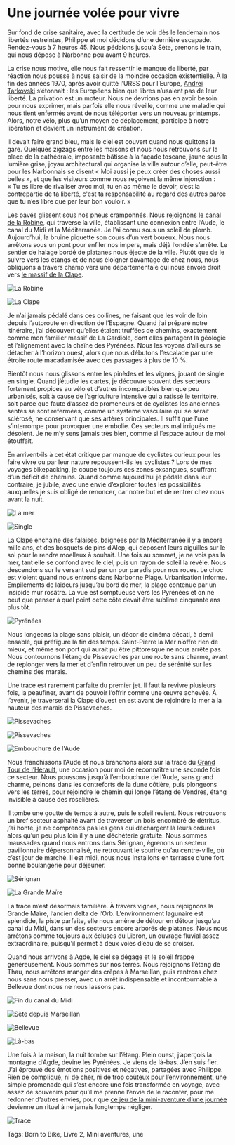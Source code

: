 # Une journée volée pour vivre

Sur fond de crise sanitaire, avec la certitude de voir dès le lendemain nos libertés restreintes, Philippe et moi décidons d’une dernière escapade. Rendez-vous à 7 heures 45. Nous pédalons jusqu’à Sète, prenons le train, qui nous dépose à Narbonne peu avant 9 heures.<span id="more-55959"></span>

La crise nous motive, elle nous fait ressentir le manque de liberté, par réaction nous pousse à nous saisir de la moindre occasion existentielle. À la fin des années 1970, après avoir quitté l’URSS pour l’Europe, [Andreï Tarkovski](https://fr.wikipedia.org/wiki/Andre%C3%AF_Tarkovski) s’étonnait : les Européens bien que libres n’usaient pas de leur liberté. La privation est un moteur. Nous ne devrions pas en avoir besoin pour nous exprimer, mais parfois elle nous réveille, comme une maladie qui nous tient enfermés avant de nous téléporter vers un nouveau printemps. Alors, notre vélo, plus qu’un moyen de déplacement, participe à notre libération et devient un instrument de création.

Il devait faire grand bleu, mais le ciel est couvert quand nous quittons la gare. Quelques zigzags entre les maisons et nous nous retrouvons sur la place de la cathédrale, imposante bâtisse à la façade toscane, jaune sous la lumière grise, joyau architectural qui organise la ville autour d’elle, peut-être pour les Narbonnais se disent « Moi aussi je peux créer des choses aussi belles », et que les visiteurs comme nous reçoivent la même injonction : « Tu es libre de rivaliser avec moi, tu en as même le devoir, c’est la contrepartie de ta liberté, c'est ta responsabilité au regard des autres parce que tu n’es libre que par leur bon vouloir. »

Les pavés glissent sous nos pneus cramponnés. Nous rejoignons [le canal de la Robine](https://fr.wikipedia.org/wiki/Canal_de_la_Robine), qui traverse la ville, établissant une connexion entre l’Aude, le canal du Midi et la Méditerranée. Je l’ai connu sous un soleil de plomb. Aujourd’hui, la bruine piquette son cours d’un vert boueux. Nous nous arrêtons sous un pont pour enfiler nos impers, mais déjà l’ondée s’arrête. Le sentier de halage bordé de platanes nous éjecte de la ville. Plutôt que de le suivre vers les étangs et de nous éloigner davantage de chez nous, nous obliquons à travers champ vers une départementale qui nous envoie droit vers [le massif de la Clape](https://fr.wikipedia.org/wiki/Massif_de_la_Clape).

![La Robine](https://tcrouzet.comhttps://tcrouzet.com/images_tc/2020/11/IMG_4846.jpeg)

![La Clape](https://tcrouzet.comhttps://tcrouzet.com/images_tc/2020/11/IMG_4860.jpeg)

Je n’ai jamais pédalé dans ces collines, ne faisant que les voir de loin depuis l’autoroute en direction de l’Espagne. Quand j’ai préparé notre itinéraire, j’ai découvert qu’elles étaient truffées de chemins, exactement comme mon familier massif de La Gardiole, dont elles partagent la géologie et l’alignement avec la chaîne des Pyrénées. Nous les voyons d’ailleurs se détacher à l’horizon ouest, alors que nous débutons l’escalade par une étroite route macadamisée avec des passages à plus de 10 %.

Bientôt nous nous glissons entre les pinèdes et les vignes, jouant de single en single. Quand j’étudie les cartes, je découvre souvent des secteurs fortement propices au vélo et d’autres incompatibles bien que peu urbanisés, soit à cause de l’agriculture intensive qui a ratissé le territoire, soit parce que faute d’assez de promeneurs et de cyclistes les anciennes sentes se sont refermées, comme un système vasculaire qui se serait sclérosé, ne conservant que ses artères principales. Il suffit que l’une s’interrompe pour provoquer une embolie. Ces secteurs mal irrigués me désolent. Je ne m’y sens jamais très bien, comme si l’espace autour de moi étouffait.

En arrivent-ils à cet état critique par manque de cyclistes curieux pour les faire vivre ou par leur nature repoussent-ils les cyclistes ? Lors de mes voyages bikepacking, je coupe toujours ces zones exsangues, souffrant d’un déficit de chemins. Quand comme aujourd’hui je pédale dans leur contraire, je jubile, avec une envie d’explorer toutes les possibilités auxquelles je suis obligé de renoncer, car notre but et de rentrer chez nous avant la nuit.

![La mer](https://tcrouzet.comhttps://tcrouzet.com/images_tc/2020/11/IMG_4865.jpeg)

![Single](https://tcrouzet.comhttps://tcrouzet.com/images_tc/2020/11/IMG_4867.jpeg)

La Clape enchaîne des falaises, baignées par la Méditerranée il y a encore mille ans, et des bosquets de pins d’Alep, qui déposent leurs aiguilles sur le sol pour le rendre moelleux à souhait. Une fois au sommet, je ne vois pas la mer, tant elle se confond avec le ciel, puis un rayon de soleil la révèle. Nous descendons sur le versant sud par un pur paradis pour nos roues. Le choc est violent quand nous entrons dans Narbonne Plage. Urbanisation informe. Empilements de laideurs jusqu’au bord de mer, la plage contenue par un insipide mur rosâtre. La vue est somptueuse vers les Pyrénées et on ne peut que penser à quel point cette côte devait être sublime cinquante ans plus tôt.

![Pyrénées](https://tcrouzet.comhttps://tcrouzet.com/images_tc/2020/11/IMG_4871.jpeg)

Nous longeons la plage sans plaisir, un décor de cinéma décati, à demi ensablé, qui préfigure la fin des temps. Saint-Pierre la Mer n’offre rien de mieux, et même son port qui aurait pu être pittoresque ne nous arrête pas. Nous contournons l’étang de Pissevaches par une route sans charme, avant de replonger vers la mer et d’enfin retrouver un peu de sérénité sur les chemins des marais.

Une trace est rarement parfaite du premier jet. Il faut la revivre plusieurs fois, la peaufiner, avant de pouvoir l’offrir comme une œuvre achevée. À l’avenir, je traverserai la Clape d’ouest en est avant de rejoindre la mer à la hauteur des marais de Pissevaches.

![Pissevaches](https://tcrouzet.comhttps://tcrouzet.com/images_tc/2020/11/IMG_4878.jpeg)

![Pissevaches](https://tcrouzet.comhttps://tcrouzet.com/images_tc/2020/11/IMG_4880.jpeg)

![Embouchure de l'Aude](https://tcrouzet.comhttps://tcrouzet.com/images_tc/2020/11/IMG_4898.jpeg)

Nous franchissons l’Aude et nous branchons alors sur la trace du [Grand Tour de l’Hérault](https://tcrouzet.com/gth/), une occasion pour moi de reconnaître une seconde fois ce secteur. Nous poussons jusqu’à l’embouchure de l’Aude, sans grand charme, peinons dans les contreforts de la dune côtière, puis plongeons vers les terres, pour rejoindre le chemin qui longe l’étang de Vendres, étang invisible à cause des roselières.

Il tombe une goutte de temps à autre, puis le soleil revient. Nous retrouvons un bref secteur asphalté avant de traverser un bois encombré de détritus, j’ai honte, je ne comprends pas les gens qui déchargent là leurs ordures alors qu’un peu plus loin il y a une déchèterie gratuite. Nous sommes maussades quand nous entrons dans Sérignan, égrenons un secteur pavillonnaire dépersonnalisé, ne retrouvant le sourire qu’au centre-ville, où c’est jour de marché. Il est midi, nous nous installons en terrasse d’une fort bonne boulangerie pour déjeuner.

![Sérignan](https://tcrouzet.comhttps://tcrouzet.com/images_tc/2020/11/IMG_4908.jpeg)

![La Grande Maïre](https://tcrouzet.comhttps://tcrouzet.com/images_tc/2020/11/IMG_4912.jpeg)

La trace m’est désormais familière. À travers vignes, nous rejoignons la Grande Maïre, l’ancien delta de l’Orb. L’environnement lagunaire est splendide, la piste parfaite, elle nous amène de détour en détour jusqu’au canal du Midi, dans un des secteurs encore arborés de platanes. Nous nous arrêtons comme toujours aux écluses du Libron, un ouvrage fluvial assez extraordinaire, puisqu’il permet à deux voies d’eau de se croiser.

Quand nous arrivons à Agde, le ciel se dégage et le soleil frappe généreusement. Nous sommes sur nos terres. Nous rejoignons l’étang de Thau, nous arrêtons manger des crêpes à Marseillan, puis rentrons chez nous sans nous presser, avec un arrêt indispensable et incontournable à Bellevue dont nous ne nous lassons pas.

![Fin du canal du Midi](https://tcrouzet.comhttps://tcrouzet.com/images_tc/2020/11/IMG_4927.jpeg)

![Sète depuis Marseillan](https://tcrouzet.comhttps://tcrouzet.com/images_tc/2020/11/IMG_4935.jpeg)

![Bellevue](https://tcrouzet.comhttps://tcrouzet.com/images_tc/2020/11/IMG_4942.jpeg)

![Là-bas](https://tcrouzet.comhttps://tcrouzet.com/images_tc/2020/11/IMG_4956.jpeg)

Une fois à la maison, la nuit tombe sur l’étang. Plein ouest, j’aperçois la montagne d’Agde, devine les Pyrénées. Je viens de là-bas. J’en suis fier. J’ai éprouvé des émotions positives et négatives, partagées avec Philippe. Rien de compliqué, ni de cher, ni de trop coûteux pour l’environnement, une simple promenade qui s’est encore une fois transformée en voyage, avec assez de souvenirs pour qu’il me prenne l’envie de le raconter, pour me redonner d’autres envies, pour que [ce jeu de la mini-aventure d’une journée](https://tcrouzet.com/tag/mini-aventures/) devienne un rituel à ne jamais longtemps négliger.

![Trace](https://tcrouzet.comhttps://tcrouzet.com/images_tc/2020/11/tracenarbonne.jpg)



Tags: Born to Bike, Livre 2, Mini aventures, une
